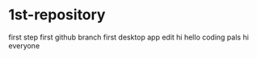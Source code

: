 # 1st-repository
first step
first github branch
first desktop app edit
hi
hello coding pals
hi everyone
